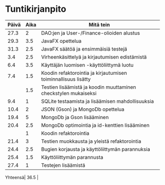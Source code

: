 
# Tuntikirjanpito

Päivä   |Aika| Mitä tein
--------|----|-----------
27.3    |  2 | DAO:jen ja User-/Finance-olioiden alustus
29.3    | 3.5| JavaFX opettelua
31.3    | 2.5| JavaFX säätöä ja ensimmäisiä testejä
3.4     | 2.5| Virheenkäsittelyä ja kirjautumisen edistämistä
6.4     | 3.5| Käyttäjän luomisen -käyttöliittymä luotu
7.4     | 1.5| Koodin refaktorointia ja kirjautumisen toiminnallisuus lisätty
||        1.5| Testien lisäämistä ja koodin muuttaminen checkstylen mukaiseksi
9.4     | 1  | SQLite testaamista ja lisäämisen mahdollisuuksia
10.4    | 2  | JSON (Gson) ja MongoDb opettelua 
19.4    | 5  | MongoDb ja Gson lisääminen
20.4    | 2.5| MongoDb optimointia ja id-kenttien lisääminen
||         1 | Koodin refaktorointia
21.4    | 3  | Testien muokkausta ja yleistä refaktorointia
24.4    | 2.5| Bugien korjausta ja käyttöliittymän parannuksia
25.4    | 1.5| Käyttöliittymän parannusta
27.4    | 1  | Testejen lisäämistä

Yhteensä| 36.5 | 



